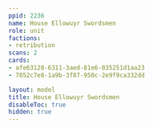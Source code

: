 ```yaml
---
ppid: 2236
name: House Ellowuyr Swordsmen
role: unit
factions:
- retribution
scans: 2
cards:
- afe63128-6311-3aed-81e6-035251d1aa23
- 7852c7e8-1a9b-3f87-950c-2e9f9ca332dd

layout: model
title: House Ellowuyr Swordsmen
disableToc: true
hidden: true
---
```

